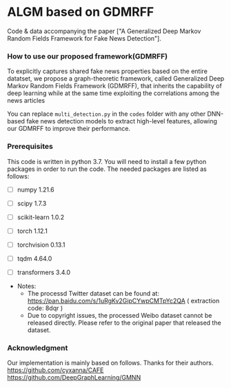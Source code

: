 # ALGM based on GDMRFF

Code & data accompanying the paper ["A Generalized Deep Markov Random Fields Framework for Fake News Detection"].

### How to use our proposed framework(GDMRFF)

To explicitly captures shared fake news properties based on the entire datatset, we propose a graph-theoretic framework, called Generalized Deep Markov Random Fields Framework (GDMRFF), that inherits the capability of deep learning while at the same time exploiting the correlations among the news articles 

You can replace `multi_detection.py` in the `codes` folder with any other DNN-based fake news detection models to extract high-level features, allowing our GDMRFF to improve their performance.


### Prerequisites

This code is written in python 3.7. 
You will need to install a few python packages in order to run the code.
The needed packages are listed as follows:

- [ ] numpy                     1.21.6 
- [ ] scipy                     1.7.3 
- [ ] scikit-learn              1.0.2 
- [ ] torch                     1.12.1 
- [ ] torchvision               0.13.1 
- [ ] tqdm                      4.64.0 
- [ ] transformers              3.4.0 



* Notes: 
    - The processd Twitter dataset can be found at: https://pan.baidu.com/s/1uRgKv2GipCYwpCMTpYc2QA  ( extraction code: 8dqr )
    - Due to copyright issues, the processed Weibo dataset cannot be released directly. Please refer to the original paper that released the dataset.
  
  
### Acknowledgment

Our implementation is mainly based on follows. Thanks for their authors.
https://github.com/cyxanna/CAFE
https://github.com/DeepGraphLearning/GMNN

    


